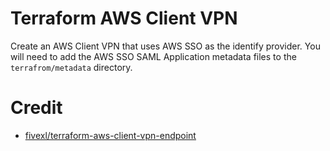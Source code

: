 # Terraform AWS Client VPN
Create an AWS Client VPN that uses AWS SSO as the identify provider.  You will need to add the AWS SSO SAML Application metadata files to the `terrafrom/metadata` directory.

# Credit
- [fivexl/terraform-aws-client-vpn-endpoint](https://github.com/fivexl/terraform-aws-client-vpn-endpoint)
